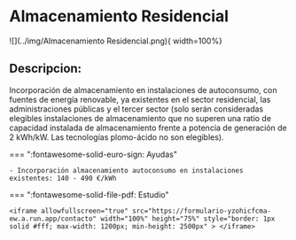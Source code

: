 

#  Almacenamiento Residencial


![](../img/Almacenamiento Residencial.png){ width=100%}


## Descripcion:
 Incorporación de almacenamiento en instalaciones de autoconsumo, con fuentes de energía renovable, ya existentes en el sector residencial, las administraciones públicas y el tercer sector (solo serán consideradas elegibles instalaciones de almacenamiento que no superen una ratio de capacidad instalada de almacenamiento frente a potencia de generación de 2 kWh/kW. Las tecnologías plomo-ácido no son elegibles).

=== ":fontawesome-solid-euro-sign: Ayudas"
    

    - Incorporación almacenamiento autoconsumo en instalaciones existentes: 140 - 490 €/kWh 

=== ":fontawesome-solid-file-pdf: Estudio"

    <iframe allowfullscreen="true" src="https://formulario-yzohicfcma-ew.a.run.app/contacto" width="100%" height="75%" style="border: 1px solid #fff; max-width: 1200px; min-height: 2500px" > </iframe>

